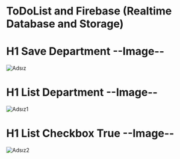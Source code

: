 # ToDoList and Firebase (Realtime Database and Storage)

# H1 Save Department --Image--
![Adsız](https://user-images.githubusercontent.com/97099484/153731117-55e29ede-5360-4500-adb7-7ce590b38817.png)

# H1 List Department --Image--
![Adsız1](https://user-images.githubusercontent.com/97099484/153731172-70bf9375-e80d-4bf7-b399-2b2621092c9b.png)

# H1 List Checkbox True --Image--
![Adsız2](https://user-images.githubusercontent.com/97099484/153731192-e88a38bc-e7ff-400b-bc06-afdcea1c9214.png)


